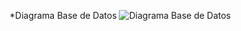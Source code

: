 *Diagrama Base de  Datos
![Diagrama Base de Datos](https://github.com/Mariana3101/grupo_11_tiendaViste/blob/master/base_datos/tiendaViste_db.png)
